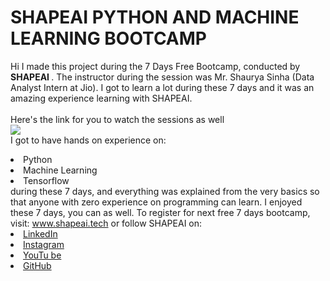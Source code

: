 # SHAPEAI PYTHON AND MACHINE LEARNING BOOTCAMP 
Hi I made this project during the 7 Days Free Bootcamp, conducted by <b> SHAPEAI </b>. 
The instructor during the session was Mr. Shaurya Sinha (Data Analyst Intern at Jio). I got to learn a lot during these 7 days and it was an amazing experience learning with SHAPEAI. <br><br>Here's the link for you to watch the sessions as well<br> 
<a 
href="https://www.youtube.com/playlist?list=PL7zl8TDRnbulNEA-59W7wWgCWE8LEOD6h" > <img 
src="https://github.com/ShapeAI/PYTHON-AND-DATA-ANALYTICS/blob/main/YOUTUBE%2 0THUMBNAIL-5.png"> </a> 
<br>I got to have hands on experience on: 
<li>Python 
<li>Machine Learning 
<li>Tensorflow 
<br>during these 7 days, and everything was explained from the very basics so that anyone with zero experience on programming can learn. 
I enjoyed these 7 days, you can as well. To register for next free 7 days bootcamp, visit: <a href="https://www.shapeai.tech"> www.shapeai.tech</a> 
or follow SHAPEAI on: 
<li><a href= 
"https://in.linkedin.com/company/shapeai">LinkedIn</a> 
<li><a href= 
"https://www.instagram.com/shape.ai/?hl=en">Instagram</a> 
<li><a 
href= 
"https://www.youtube.com/channel/UCTUvDLTW9meuDXWcbmISPdA">YouTu be</a> 
<li><a href= 
"https://github.com/shapeai">GitHub</a>
